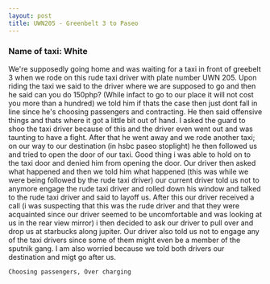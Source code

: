 ```yaml
---
layout: post
title: UWN205 - Greenbelt 3 to Paseo
---
```


### Name of taxi: White

We're supposedly going home and was waiting for a taxi in front of greebelt 3 when we rode on this rude taxi driver with plate number UWN 205. Upon riding the taxi we said to the driver where we are supposed to go and then he said can you do 150php? (While infact to go to our place it will not cost you more than a hundred) we told him if thats the case then just dont fall in line since he's choosing passengers and contracting. He then said offensive things and thats where it got a little bit out of hand. I asked the guard to shoo the taxi driver because of this and the driver even went out and was taunting to have a fight. After that he went away and we rode another taxi; on our way to our destination (in hsbc paseo stoplight) he then followed us and tried to open the door of our taxi. Good thing i was able to hold on to the taxi door and denied him from opening the door. Our driver then asked what happened and then we told him what happened (this was while we were being followed by the rude taxi driver) our current driver told us not to anymore engage the rude taxi driver and rolled down his window and talked to the rude taxi driver and said to layoff us. After this our driver received a call (i was suspecting that this was the rude driver and that they were acquainted  since our driver seemed to be uncomfortable and was looking at us in the rear view mirror) i then decided to ask our driver to pull over and drop us at starbucks along jupiter. Our driver also told us not to engage any of the taxi drivers since some of them might even be a member of the sputnik gang. I am also worried because we told both drivers our destination and migt go after us.

```Choosing passengers, Over charging```
